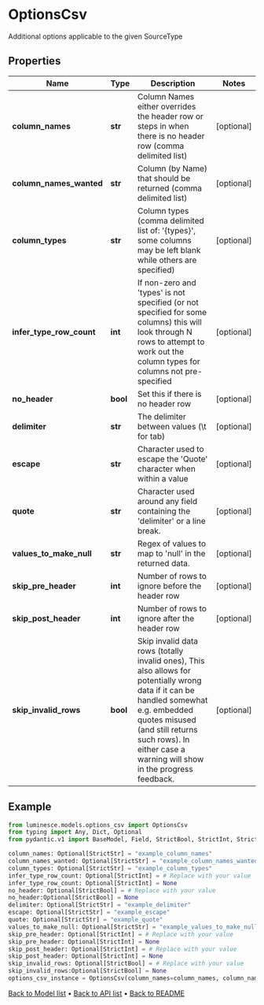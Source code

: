 # OptionsCsv

Additional options applicable to the given SourceType
## Properties
Name | Type | Description | Notes
------------ | ------------- | ------------- | -------------
**column_names** | **str** | Column Names either overrides the header row or steps in when there is no header row (comma delimited list) | [optional] 
**column_names_wanted** | **str** | Column (by Name) that should be returned (comma delimited list) | [optional] 
**column_types** | **str** | Column types (comma delimited list of: &#39;{types}&#39;, some columns may be left blank while others are specified) | [optional] 
**infer_type_row_count** | **int** | If non-zero and &#39;types&#39; is not specified (or not specified for some columns) this will look through N rows to attempt to work out the column types for columns not pre-specified | [optional] 
**no_header** | **bool** | Set this if there is no header row | [optional] 
**delimiter** | **str** | The delimiter between values (\\t for tab) | [optional] 
**escape** | **str** | Character used to escape the &#39;Quote&#39; character when within a value | [optional] 
**quote** | **str** | Character used around any field containing the &#39;delimiter&#39; or a line break. | [optional] 
**values_to_make_null** | **str** | Regex of values to map to &#39;null&#39; in the returned data. | [optional] 
**skip_pre_header** | **int** | Number of rows to ignore before the header row | [optional] 
**skip_post_header** | **int** | Number of rows to ignore after the header row | [optional] 
**skip_invalid_rows** | **bool** | Skip invalid data rows (totally invalid ones),   This also allows for potentially wrong data if it can be handled somewhat e.g. embedded quotes misused (and still returns such rows).  In either case a warning will show in the progress feedback. | [optional] 
## Example

```python
from luminesce.models.options_csv import OptionsCsv
from typing import Any, Dict, Optional
from pydantic.v1 import BaseModel, Field, StrictBool, StrictInt, StrictStr

column_names: Optional[StrictStr] = "example_column_names"
column_names_wanted: Optional[StrictStr] = "example_column_names_wanted"
column_types: Optional[StrictStr] = "example_column_types"
infer_type_row_count: Optional[StrictInt] = # Replace with your value
infer_type_row_count: Optional[StrictInt] = None
no_header: Optional[StrictBool] = # Replace with your value
no_header:Optional[StrictBool] = None
delimiter: Optional[StrictStr] = "example_delimiter"
escape: Optional[StrictStr] = "example_escape"
quote: Optional[StrictStr] = "example_quote"
values_to_make_null: Optional[StrictStr] = "example_values_to_make_null"
skip_pre_header: Optional[StrictInt] = # Replace with your value
skip_pre_header: Optional[StrictInt] = None
skip_post_header: Optional[StrictInt] = # Replace with your value
skip_post_header: Optional[StrictInt] = None
skip_invalid_rows: Optional[StrictBool] = # Replace with your value
skip_invalid_rows:Optional[StrictBool] = None
options_csv_instance = OptionsCsv(column_names=column_names, column_names_wanted=column_names_wanted, column_types=column_types, infer_type_row_count=infer_type_row_count, no_header=no_header, delimiter=delimiter, escape=escape, quote=quote, values_to_make_null=values_to_make_null, skip_pre_header=skip_pre_header, skip_post_header=skip_post_header, skip_invalid_rows=skip_invalid_rows)

```

[Back to Model list](../README.md#documentation-for-models) &#8226; [Back to API list](../README.md#documentation-for-api-endpoints) &#8226; [Back to README](../README.md)


